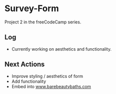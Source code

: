 # Survey-Form
Project 2 in the freeCodeCamp series.

## Log

- Currently working on aesthetics and functionality.

## Next Actions

- Improve styling / aesthetics of form
- Add functionality
- Embed into www.barebeautybaths.com
